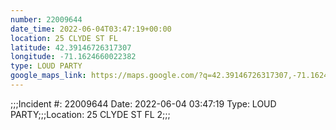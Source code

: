 ```yaml
---
number: 22009644
date_time: 2022-06-04T03:47:19+00:00
location: 25 CLYDE ST FL 
latitude: 42.39146726317307
longitude: -71.1624660022382
type: LOUD PARTY
google_maps_link: https://maps.google.com/?q=42.39146726317307,-71.1624660022382
---
```


;;;Incident #: 22009644   Date: 2022-06-04 03:47:19   Type: LOUD PARTY;;;Location: 25 CLYDE ST FL 2;;;
